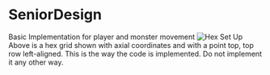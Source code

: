 # SeniorDesign

Basic Implementation for player and monster movement
![Hex Set Up](https://github.com/ECE477-Senior-Design/SeniorDesign/assets/89484474/59cd3fac-0d13-4525-be87-8246b729e261)
Above is a hex grid shown with axial coordinates and with a point top, top row left-aligned. This is the way the code is implemented. Do not implement it any other way.
